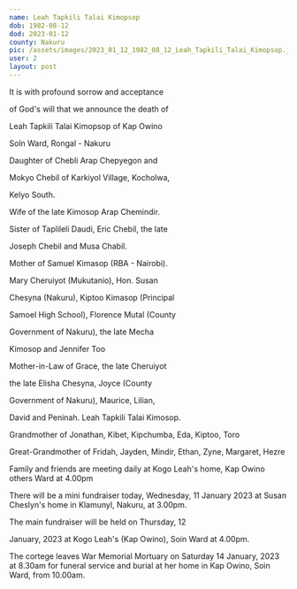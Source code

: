 ```yaml
---
name: Leah Tapkili Talai Kimopsop
dob: 1982-08-12
dod: 2023-01-12
county: Nakuru
pic: /assets/images/2023_01_12_1982_08_12_Leah_Tapkili_Talai_Kimopsop.jpg
user: 2
layout: post
---
```

<p class='py-2'>It is with profound sorrow and acceptance</p><p class='py-2'>of God's will that we announce the death of</p><p class='py-2'>Leah Tapkili Talai Kimopsop of Kap Owino</p><p class='py-2'>Soln Ward, Rongal - Nakuru</p><p class='py-2'></p><p class='py-2'>Daughter of Chebli Arap Chepyegon and</p><p class='py-2'>Mokyo Chebil of Karkiyol Village, Kocholwa,</p><p class='py-2'>Kelyo South.</p><p class='py-2'></p><p class='py-2'>Wife of the late Kimosop Arap Chemindir.</p><p class='py-2'>Sister of Taplileli Daudi, Eric Chebil, the late</p><p class='py-2'>Joseph Chebil and Musa Chabil.</p><p class='py-2'></p><p class='py-2'>Mother of Samuel Kimasop (RBA - Nairobi).</p><p class='py-2'>Mary Cheruiyot (Mukutanio), Hon. Susan</p><p class='py-2'>Chesyna (Nakuru), Kiptoo Kimasop (Principal</p><p class='py-2'>Samoel High School), Florence Mutal (County</p><p class='py-2'>Government of Nakuru), the late Mecha</p><p class='py-2'>Kimosop and Jennifer Too</p><p class='py-2'>Mother-in-Law of Grace, the late Cheruiyot</p><p class='py-2'>the late Elisha Chesyna, Joyce (County</p><p class='py-2'>Government of Nakuru), Maurice, Lilian,</p><p class='py-2'>David and Peninah. Leah Tapkili Talai Kimosop.</p><p class='py-2'></p><p class='py-2'>Grandmother of Jonathan, Kibet, Kipchumba, Eda, Kiptoo, Toro</p><p class='py-2'></p><p class='py-2'>Great-Grandmother of Fridah, Jayden, Mindir, Ethan, Zyne, Margaret, Hezre</p><p class='py-2'></p><p class='py-2'>Family and friends are meeting daily at Kogo Leah's home, Kap Owino others Ward at 4.00pm</p><p class='py-2'></p><p class='py-2'>There will be a mini fundraiser today, Wednesday, 11 January 2023 at Susan Cheslyn's home in Klamunyl, Nakuru, at 3.00pm. </p><p class='py-2'></p><p class='py-2'>The main fundraiser will be held on Thursday, 12</p><p class='py-2'>January, 2023 at Kogo Leah's (Kap Owino), Soin Ward at 4.00pm.</p><p class='py-2'></p><p class='py-2'>The cortege leaves War Memorial Mortuary on Saturday 14 January, 2023 at 8.30am for funeral service and burial at her home in Kap Owino, Soin Ward, from 10.00am.</p><p class='py-2'></p><p class='py-2'></p>
